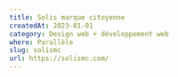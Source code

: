 ```yaml
---
title: Solis marque citoyenne
createdAt: 2023-01-01
category: Design web + développement web
where: Parallèle
slug: solismc
url: https://solismc.com/
---
```

